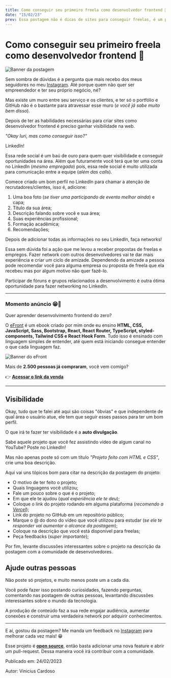 ```yaml
---
title: Como conseguir seu primeiro freela como desenvolvedor frontend 🤔
date: "15/02/23"
prev: Essa postagem não é dicas de sites para conseguir freelas, é um passo a passo a ser seguido.
---
```


# Como conseguir seu primeiro freela como desenvolvedor frontend 🤔

![Banner da postagem](/img.jpeg)

Sem sombra de dúvidas é a pergunta que mais recebo dos meus seguidores no meu [Instagram](https://www.instagram.com/iuricode/). Até porque quem não quer ser empreendedor e ter seu próprio negócio, né?

Mas existe um muro entre seu serviço e os clientes, e ter só o portfólio e GitHub não é o bastante para atravessar esse muro (_e você já sabe muito bem disso_).

Depois de ter as habilidades necessárias para criar sites como desenvolvedor frontend é preciso ganhar visibilidade na web.

_"Okay Iuri, mas como conseguir isso?"_

LinkedIn!

Essa rede social é um baú de ouro para quem quer visibilidade e conseguir oportunidades na área. Além que futuramente você terá que ter uma conta no LinkedIn (_mesmo empregado_) pois, essa rede social é muito utilizada para comunicação entre a equipe (_além das calls_).

Comece criado um bom perfil no LinkedIn para chamar a atenção de recrutadores/clientes, isso é, adicione:

1. Uma boa foto (_se tiver uma participando de evento melhor ainda_) e capa;
2. Título da sua área;
3. Descrição falando sobre você e sua área;
4. Suas experiências profissional;
5. Formação acadêmica;
6. Recomendações;

Depois de adicionar todas as informações no seu LinkedIn, faça networks!

Essa sem dúvida foi a ação que me levou a receber propostas de freelas e empregos. Fazer network com outros desenvolvedores vai te dar mais experiência e criar um ciclo de amizade.
Dependendo da amizade a pessoa pode recomendar você para alguma empresa ou proposta de freela que ela recebeu mas por algum motivo não quer fazê-lo.

Participar de fóruns e grupos relacionados a desenvolvimento é outra ótima oportunidade para fazer networking no LinkedIn.

---

### Momento anúncio 😁🤘

Quer aprender desenvolvimento frontend do zero?

O [eFront](https://iuricode.com/efront/) é um ebook criado por mim onde eu ensino **HTML, CSS, JavaScript, Sass, Bootstrap, React, React Router, TypeScript, styled-components, Tailwind CSS e React Hook Form**. Tudo isso é ensinado com linguagem simples de entender, até quem está iniciando consegue entender o que cada linguagem faz.

![Banner do eFront](/img.jpeg)

Mais de **2.500 pessoas já compraram**, você vem comigo?

👉 **[Acessar o link da venda](https://iuricode.com/efront/)**

---

## Visibilidade

Okay, tudo que te falei até aqui são coisas "óbvias" e que independente de qual área o usuário atue, ele tem que seguir esses passos para ter um bom perfil.

O que irá te fazer ter visibilidade é a **auto divulgação**.

Sabe aquele projeto que você fez assistindo vídeo de algum canal no YouTube? Poste no LinkedIn!

Mas não apenas poste só com um título _"Projeto feito com HTML e CSS"_, crie uma boa descrição.

Aqui vai uns tópicos bom para citar na descrição da postagem do projeto:

- O motivo de ter feito o projeto;
- Quais linguagens você utilizou;
- Fale um pouco sobre o que é o projeto;
- Em que ele te ajudou (_qual experiência ele te deu_);
- Coloque o link do projeto rodando em alguma plataforma (_recomendo a [Vercel](https://vercel.com)_);
- Link do projeto no GitHub em um repositório público;
- Marque o @ do dono do vídeo que você utilizou para estudar (_se ele te responder vai aumentar o alcance da postagem_);
- Coloque na descrição que você está disponível para freelas;
- Peça feedbacks (_super importante_);

Por fim, levante discussões interessantes sobre o projeto na descrição da postagem com a comunidade de desenvolvedores.

## Ajude outras pessoas

Não poste só projetos, e muito menos poste um a cada dia.

Você pode fazer isso postando curiosidades, fazendo perguntas, comentando nas postagem de outras pessoas, levantando discussões interessantes sobre o mundo da tecnologia.

A produção de conteúdo faz a sua rede engajar audiência, aumentar conexões e construir uma verdadeira network por adquirir conhecimentos.

---

E aí, gostou da postagem? Me manda um feedback no [Instagram](https://www.instagram.com/iuricode/) para melhorar cada vez mais! 😁

Esse projeto é **[open source](https://github.com/iuricode/blog)**, então basta adicionar uma nova feature e abrir um pull-request. Dessa maneira você irá contribuir com a comunidade.


Publicado em: 24/02/2023
 
Autor: Vinicius Cardoso